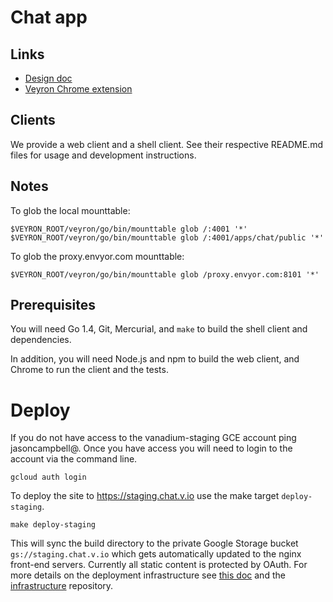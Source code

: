 # Chat app

## Links

- [Design doc](http://go/veyron-chat-app)
- [Veyron Chrome extension](https://github.com/veyron/veyron.js/raw/master/extension/veyron.crx)

## Clients

We provide a web client and a shell client. See their respective README.md files
for usage and development instructions.

## Notes

To glob the local mounttable:

    $VEYRON_ROOT/veyron/go/bin/mounttable glob /:4001 '*'
    $VEYRON_ROOT/veyron/go/bin/mounttable glob /:4001/apps/chat/public '*'

To glob the proxy.envyor.com mounttable:

    $VEYRON_ROOT/veyron/go/bin/mounttable glob /proxy.envyor.com:8101 '*'

## Prerequisites

You will need Go 1.4, Git, Mercurial, and `make` to build the shell client and
dependencies.

In addition, you will need Node.js and npm to build the web client, and Chrome
to run the client and the tests.

# Deploy

If you do not have access to the vanadium-staging GCE account ping
jasoncampbell@. Once you have access you will need to login to the account via
the command line.

    gcloud auth login

To deploy the site to https://staging.chat.v.io use the make target
`deploy-staging`.

    make deploy-staging

This will sync the build directory to the private Google Storage bucket
`gs://staging.chat.v.io` which gets automatically updated to the nginx
front-end servers. Currently all static content is protected by OAuth. For
more details on the deployment infrastructure see [this doc][deploy] and the
[infrastructure] repository.

[deploy]: http://goo.gl/QfD4gl
[infrastructure]: https://vanadium.googlesource.com/infrastructure/+/master/nginx/README.md
